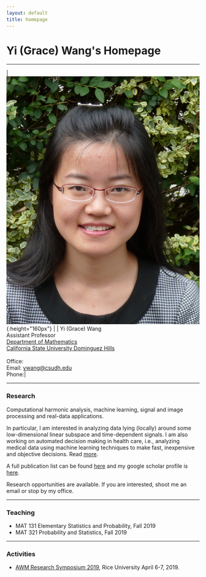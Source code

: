 ```yaml
---
layout: default
title: homepage
---
```


# Yi (Grace) Wang's Homepage

---

|![bio](bioYWang.png){:height="160px"} |           | Yi (Grace) Wang<br>Assistant Professor<br>[Department of Mathematics](https://math.csudh.edu/)<br>[California State University Dominguez Hills](https://www.csudh.edu/)<br>  <br>Office: <br>Email: ywang@csudh.edu <br>Phone:|

---

### Research
Computational harmonic analysis, machine learning,
signal and image processing and real-data applications. 

In particular, I am interested in analyzing data lying (locally) around some low-dimensional
linear subspace and time-dependent signals. I am also working on automated decision making in health care, i.e., analyzing medical data using machine learning techniques to make fast, inexpensive and objective decisions. Read [more](research).

A full publication list can be found [here](publications) and my google scholar profile is [here](https://scholar.google.com/citations?user=71HiUPcAAAAJ&hl=en).

Research opportunities are available. If you are interested, shoot me an email or stop by my office.

---

### Teaching
- MAT 131 Elementary Statistics and Probability, Fall 2019
- MAT 321 Probability and Statistics, Fall 2019


---

### Activities
- [AWM Research Symposium 2019](https://sites.google.com/site/awmmath/home/RS17/RS19), Rice University April 6-7, 2019. 

